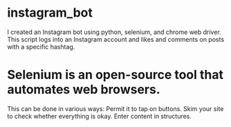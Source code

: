 # instagram_bot
I created an Instagram bot using python, selenium, and chrome web driver. 
This script logs into an Instagram account and likes and comments on posts with a specific hashtag.

# Selenium is an open-source tool that automates web browsers.
This can be done in various ways:
Permit it to tap on buttons.
Skim your site to check whether everything is okay.
Enter content in structures.
